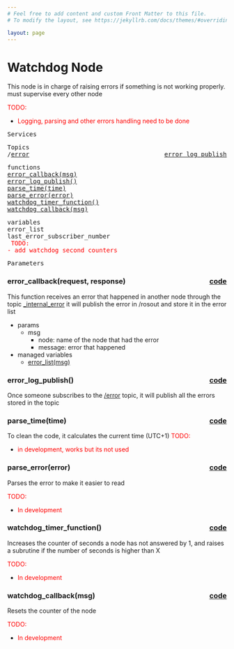 ```yaml
---
# Feel free to add content and custom Front Matter to this file.
# To modify the layout, see https://jekyllrb.com/docs/themes/#overriding-theme-defaults

layout: page
---
```

<H1>Watchdog Node</H1> 
This node is in charge of raising errors if something is not working properly. must supervise every other node


<FONT COLOR="#ff0000"> TODO:<br>
- Logging, parsing and other errors handling need to be done</FONT>

<pre>
Services
</pre>

<pre>
Topics
/<a href="./topics/error.html">error</a>  <a href="#error_log_publish" style="float:right;text-align:right;">error_log_publish</a>
</pre>

<pre>
functions
<a href="#error_callback">error_callback(msg)</a>
<a href="#error_log_publish">error_log_publish()</a>
<a href="#parse_time">parse_time(time)</a>
<a href="#parse_error">parse_error(error)</a>
<a href="#watchdog_timer_function">watchdog_timer_function()</a>
<a href="#watchdog_callback">watchdog_callback(msg)</a>
</pre>


<pre>
variables
<a id="self.error_list">error_list</a>
<a id="self.last_error_subscriber_number">last_error_subscriber_number</a>
<FONT COLOR="#ff0000"> TODO:
- add watchdog second counters</FONT>
</pre>

<pre>
Parameters
</pre>


<!-- %%%%%%%%%%%%%%%%%%%%%%%%% START OF FUNCTION DEFINITIONS AREA %%%%%%%%%%%%%%%%%%%%%%%%%% -->

<!-- %%%%%%%%%%%%%%%%%%%%%%%%%%%%%%%%%% ERROR  CALLBACK %%%%%%%%%%%%%%%%%%%%%%%%%%%%%%%%%%%%% -->

<H3>error_callback(request, response) <a href="https://github.com/AloePacci/ASV_Loyola_US/blob/1265f7548ce48155cd95fefedaae14bf958d1361/src/asv_loyola_us/asv_loyola_us/watchdog_node.py#L31" style="float:right;text-align:right;">code</a></H3>
<a id="error_callback"></a>

This function receives an error that happened in another node through the topic [_internal_error](./404)
it will publish the error in /rosout and store it in the error list
- params
  - msg
    - node: name of the node that had the error
    - message: error that happened
- managed variables
  - <a href="#error_list">error_list(msg)</a>



<!-- %%%%%%%%%%%%%%%%%%%%%%%%%%%%%%%%%% ERROR  LOG PUBLISH %%%%%%%%%%%%%%%%%%%%%%%%%%%%%%%%%%%%% -->

<H3>error_log_publish() <a href="https://github.com/AloePacci/ASV_Loyola_US/blob/1265f7548ce48155cd95fefedaae14bf958d1361/src/asv_loyola_us/asv_loyola_us/watchdog_node.py#L63" style="float:right;text-align:right;">code</a></H3>
<a id="error_log_publish"></a>

Once someone subscribes to the [/error](./404) topic, it will publish all the errors stored in the topic


<!-- %%%%%%%%%%%%%%%%%%%%%%%%%%%%%%%%%% PARSE TIME %%%%%%%%%%%%%%%%%%%%%%%%%%%%%%%%%%%%% -->

<H3>parse_time(time) <a href="https://github.com/AloePacci/ASV_Loyola_US/blob/1265f7548ce48155cd95fefedaae14bf958d1361/src/asv_loyola_us/asv_loyola_us/watchdog_node.py#L44" style="float:right;text-align:right;">code</a></H3>
<a id="parse_time"></a>

To clean the code, it calculates the current time (UTC+1)
<FONT COLOR="#ff0000"> TODO:<br>
- in development, works but its not used</FONT>


<!-- %%%%%%%%%%%%%%%%%%%%%%%%%%%%%%%%%% PARSE ERROR %%%%%%%%%%%%%%%%%%%%%%%%%%%%%%%%%%%%% -->

<H3>parse_error(error) <a href="https://github.com/AloePacci/ASV_Loyola_US/blob/1265f7548ce48155cd95fefedaae14bf958d1361/src/asv_loyola_us/asv_loyola_us/watchdog_node.py#L48" style="float:right;text-align:right;">code</a></H3>
<a id="parse_error"></a>

Parses the error to make it easier to read

<FONT COLOR="#ff0000"> TODO:<br>
- In development </FONT>



<!-- %%%%%%%%%%%%%%%%%%%%%%%%%%%%%%%%%% WATCHDOG TIMER FUNCTION %%%%%%%%%%%%%%%%%%%%%%%%%%%%%%%%%%%%% -->

<H3>watchdog_timer_function() <a href="https://github.com/AloePacci/ASV_Loyola_US/blob/1265f7548ce48155cd95fefedaae14bf958d1361/src/asv_loyola_us/asv_loyola_us/watchdog_node.py#L52" style="float:right;text-align:right;">code</a></H3>
<a id="watchdog_timer_function"></a>

Increases the counter of seconds a node has not answered by 1, and raises a subrutine if the number of seconds is higher than X

<FONT COLOR="#ff0000"> TODO:<br>
- In development </FONT>


<!-- %%%%%%%%%%%%%%%%%%%%%%%%%%%%%%%%%% WATCHDOG  CALLBACK %%%%%%%%%%%%%%%%%%%%%%%%%%%%%%%%%%%%% -->

<H3>watchdog_callback(msg) <a href="https://github.com/AloePacci/ASV_Loyola_US/blob/1265f7548ce48155cd95fefedaae14bf958d1361/src/asv_loyola_us/asv_loyola_us/watchdog_node.py#L58" style="float:right;text-align:right;">code</a></H3>
<a id="watchdog_callback"></a>

Resets the counter of the node

<FONT COLOR="#ff0000"> TODO:<br>
- In development </FONT>


<!-- %%%%%%%%%%%%%%%%%%%%%%%%%%%%%%%%%%%%%%%%%%%%%%%%%%%%%%%%%%%%%%%%%%%%%%% -->
